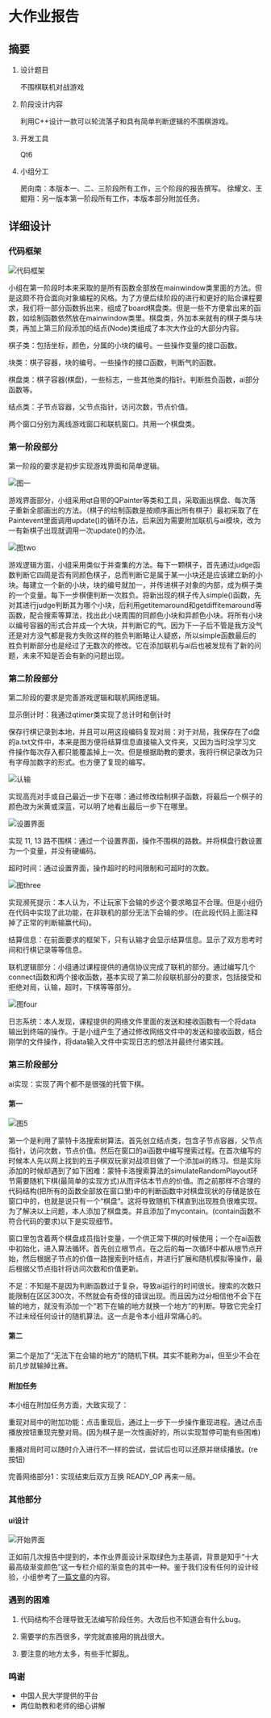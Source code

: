 # 大作业报告

## 摘要

1. 设计题目

    不围棋联机对战游戏

2. 阶段设计内容

    利用C++设计一款可以轮流落子和具有简单判断逻辑的不围棋游戏。

3. 开发工具

    Qt6

4. 小组分工

    房向南：本版本一、二、三阶段所有工作，三个阶段的报告撰写。
    徐耀文、王鲲翔：另一版本第一阶段所有工作，本版本部分附加任务。

## 详细设计

### 代码框架

![代码框架](http://m.qpic.cn/psc?/V13tRFxc0Vxo8W/ruAMsa53pVQWN7FLK88i5nWye3jR9EHevwHUQv7wFomC6eacn0NnMXpMGIPLqDQcH39iXP1ag5o7KsFO58wB2xUNI4SGvx*cgwr*BC304yE!/b&bo=aQLaBAAAAAADF4c!&rf=viewer_4)

小组在第一阶段时本来采取的是所有函数全部放在mainwindow类里面的方法。但是这颇不符合面向对象编程的风格。为了方便后续阶段的进行和更好的贴合课程要求，我们将一部分函数拆出来，组成了board棋盘类。但是一些不方便拿出来的函数，如绘制函数依然放在mainwindow类里。棋盘类，外加本来就有的棋子类与块类，再加上第三阶段添加的结点(Node)类组成了本次大作业的大部分内容。

棋子类：包括坐标，颜色，分属的小块的编号。一些操作变量的接口函数。

块类：棋子容器，块的编号。一些操作的接口函数，判断气的函数。

棋盘类：棋子容器(棋盘)，一些标志，一些其他类的指针。判断胜负函数，ai部分函数等。

结点类：子节点容器，父节点指针，访问次数，节点价值。

两个窗口分别为离线游戏窗口和联机窗口。共用一个棋盘类。

### 第一阶段部分

第一阶段的要求是初步实现游戏界面和简单逻辑。

![图一](http://m.qpic.cn/psc?/V13tRFxc0Vxo8W/ruAMsa53pVQWN7FLK88i5iV*FhHFc2mpj.Hcg86V0gmm.5V4eQjxLouXYxtTyCphMphBAaCCKdjm7VFRG84xM.ekoRYFsOj8wO8mYKPOCCY!/b&bo=rgWGAQAAAAADBw4!&rf=viewer_4)

游戏界面部分，小组采用qt自带的QPainter等类和工具，采取画出棋盘、每次落子重新全部画出的方法。（棋子的绘制函数是按顺序画出所有棋子）最初采取了在Paintevent里面调用update()的循环办法，后来因为需要附加联机与ai模块，改为一有新棋子出现就调用一次update()的办法。

![图two](http://m.qpic.cn/psc?/V13tRFxc0Vxo8W/ruAMsa53pVQWN7FLK88i5usGGaH2Wn4dat06iWEkYXTuS8tX7odd*qCYCO4AahWhmUUhj1UXmRi.r4dfXJZM5wBSSIbjT1BTK.qV4fL*IJc!/b&bo=lAWSAQAAAAADFzA!&rf=viewer_4)

游戏逻辑方面，小组采用类似于并查集的方法。每下一颗棋子，首先通过judge函数判断它四周是否有同颜色棋子，总而判断它是属于某一小块还是应该建立新的小块。每建立一个新的小块，块的编号就加一，并传进棋子对象的内部，成为棋子类的一个变量。每下一步棋便判断一次胜负。将新出现的棋子传入simple()函数，先对其进行judge判断其为哪个小块，后利用getitemaround和getdiffitemaround等函数，配合搜索等算法，找出此小块周围的同颜色小块和异颜色小块。将所有小块以编号容器的形式合并成一个大块，并判断它的气。因为下一子后不管是我方没气还是对方没气都是我方失败这样的胜负判断略让人疑惑，所以simple函数最后的胜负判断部分也是经过了无数次的修改。它在添加联机与ai后也被发现有了新的问题，未来不知是否会有新的问题出现。

### 第二阶段部分

第二阶段的要求是完善游戏逻辑和联机网络逻辑。

显示倒计时：我通过qtimer类实现了总计时和倒计时

保存行棋记录到本地，并且可以用这段编码复现对局：对于对局，我保存在了d盘的a.txt文件中，本来是图方便将结算信息直接输入文件夹，又因为当时没学习文件操作每次存入都只能覆盖掉上一次。但是根据助教的要求，我将行棋记录改为只有字母加数字的形式。也方便了复现的编写。

![认输](http://m.qpic.cn/psc?/V13tRFxc0Vxo8W/ruAMsa53pVQWN7FLK88i5k3DbhV5.OgTjW3XiL.OrLwoSnonyIkQ.UK3UHHUt6*8VD.JVV4J.c2tKeiXuDQqDdgPIdcFAK3mRh2y0WxkZQk!/b&bo=0AQ4BAAAAAADJ.o!&rf=viewer_4)

实现高亮对手或自己最近一步下在哪：通过修改绘制棋子函数，将最后一个棋子的颜色改为米黄或深蓝，可以明了地看出最后一步下在哪里。

![设置界面](http://m.qpic.cn/psc?/V13tRFxc0Vxo8W/ruAMsa53pVQWN7FLK88i5nWye3jR9EHevwHUQv7wFok4dDE0iOyZS176uVoERTGQo3h0EqZ8dof046aG2HSJvxjFCpPVSUf.Jd7AuoSJ0kY!/b&bo=NAUnBAAAAAADFyA!&rf=viewer_4)

实现 11, 13 路不围棋：通过一个设置界面，操作不围棋的路数。并将棋盘行数设置为一个变量，并没有硬编码。

超时时间：通过设置界面，操作超时的时间限制和可超时的次数。

![图three](http://m.qpic.cn/psc?/V13tRFxc0Vxo8W/ruAMsa53pVQWN7FLK88i5usGGaH2Wn4dat06iWEkYXRbznmCe6H1hCPr.h4KkM2R1jFSwz3q2dTgGkKc2bH7HnBOZ3PTlu4aAlLcNiBqbaM!/b&bo=HgU4BAAAAAADJyU!&rf=viewer_4)

实现濒死提示：本人认为，不让玩家下会输的步这个要求略显不合理。但是小组仍在代码中实现了此功能，在非联机的部分无法下会输的步。(在此段代码上面注释掉了正常的判断输赢代码)。

结算信息：在前面要求的框架下，只有认输才会显示结算信息。显示了双方思考时间和行棋记录等等信息。

联机逻辑部分：小组通过课程提供的通信协议完成了联机的部分。通过编写几个connect函数和两个接收函数，基本实现了第二阶段联机部分的要求，包括接受和拒绝对局，认输，超时，下棋等等部分。

![图four](http://m.qpic.cn/psc?/V13tRFxc0Vxo8W/ruAMsa53pVQWN7FLK88i5usGGaH2Wn4dat06iWEkYXQiZ.N23Pf.37GvEVXaqxFjspLwq8FoeqHN7EFOs4TnWRD93pIqlUftDAEXGvPqfzU!/b&bo=LwgBBAAAAAADJyA!&rf=viewer_4)

日志系统：本人发现，课程提供的网络文件里面的发送和接收函数有一个将data输出到终端的操作。于是小组产生了通过修改网络文件中的发送和接收函数，结合刚学的文件操作，将data输入文件中实现日志的想法并最终付诸实践。

### 第三阶段部分

ai实现：实现了两个都不是很强的托管下棋。

#### 第一

![图5](http://m.qpic.cn/psc?/V13tRFxc0Vxo8W/ruAMsa53pVQWN7FLK88i5usGGaH2Wn4dat06iWEkYXSN9WcDvON9nMgY7TQo*poyfNtdj7B5fzo4KzKBwzJpRZ0YV.i76x9tTCbKGYgKFI4!/b&bo=GwcgAQAAAAADFw8!&rf=viewer_4)

第一个是利用了蒙特卡洛搜索树算法。首先创立结点类，包含子节点容器，父节点指针，访问次数，节点价值。然后在窗口的ai函数中编写搜索过程。在首次编写的时候本人先以网上找到的五子棋双玩家对战项目做了一个添加ai的练习。但是实际添加的时候却遇到了如下困难：蒙特卡洛搜索算法的simulateRandomPlayout环节需要随机下棋(最简单的实现方式)从而评估本节点的价值。而之前那样不合理的代码结构(把所有的函数全部放在窗口里)中的判断函数中对棋盘现状的存储是放在窗口中的，也就是说只有一个“棋盘”。这将导致随机下棋直到出现胜负很难实现。为了解决以上问题，本人添加了棋盘类。并且添加了mycontain。(contain函数不符合代码的要求)以下是实现细节。

窗口里包含着两个棋盘成员指针变量，一个供正常下棋的时候使用；一个在ai函数中初始化，进入算法循环。首先创立根节点。在之后的每一次循环中都从根节点开始，然后根据子节点的价值一路搜索到叶结点，并进行扩展和随机模拟等操作，最后根据父节点指针将访问次数和价值更新。

不足：不知是不是因为判断函数过于复杂，导致ai运行的时间很长。搜索的次数只能限制在区区300次，不然就会有奇怪的错误出现。而且因为过分相信他不会下在输的地方，就没有添加一个“若下在输的地方就换一个地方”的判断。导致它完全打不过未经任何设计的随机算法。这一点是令本小组非常痛心的。

#### 第二

第二个是加了“无法下在会输的地方”的随机下棋。其实不能称为ai，但至少不会在前几步就输掉比赛。

#### 附加任务

本小组在附加任务方面，大致实现了：

重现对局中的附加功能：点击重现后，通过上一步下一步操作重现进程。通过点击播放按钮重现完整对局。(因为棋子是一次性画好的，所以实现暂停可能有些困难)

重播对局时可以随时介入进行不一样的尝试，尝试后也可以还原并继续播放。(re按钮)

完善网络部分1：实现结束后双方互换 READY_OP 再来一局。

### 其他部分

#### ui设计

![开始界面](http://m.qpic.cn/psc?/V13tRFxc0Vxo8W/ruAMsa53pVQWN7FLK88i5mktKFftinw5rFZeObyKhpYJ2EFtY4DGt9uefx8oS9vQ18qkOr0m8cF7lu*nPbzfBkWUOjk21I7qvKbDTnYqSqo!/b&bo=NAUnBAAAAAADFyA!&rf=viewer_4)

正如前几次报告中提到的，本作业界面设计采取绿色为主基调，背景是知乎“十大最高级渐变颜色”这一专栏介绍的渐变色的其中一种。鉴于我们没有任何的设计经验，小组参考了[一篇文章](https://blog.csdn.net/github_55295425/article/details/122016327)的内容。

### 遇到的困难

1. 代码结构不合理导致无法编写阶段任务。大改后也不知道会有什么bug。

2. 需要学的东西很多，学完就直接用的挑战很大。

3. 要注意的地方太多，有些手忙脚乱。

### 鸣谢

+ 中国人民大学提供的平台
+ 两位助教和老师的细心讲解
